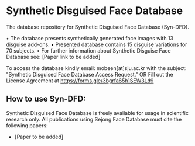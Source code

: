 # Synthetic Disguised Face Database
The database repository for Synthetic Disguised Face Database (Syn-DFD).


• The database presents synthetically generated face images with 13 disguise add-ons.
• Presented database contains 15 disguise variations for 70 subjects.
• For further information about Synthetic Disguise Face Database see: [Paper link to be added]


To access the database kindly email: mobeen[at]sju.ac.kr with the subject: "Synthetic Disguised Face Database Access Request."
OR
Fill out the License Agreement at https://forms.gle/3bgrfa65h1SEW3Ld9

## How to use Syn-DFD:

Synthetic Disguised Face Database is freely available for usage in scientific research only.
All publications using Sejong Face Database must cite the following papers:
  - [Paper to be added]
